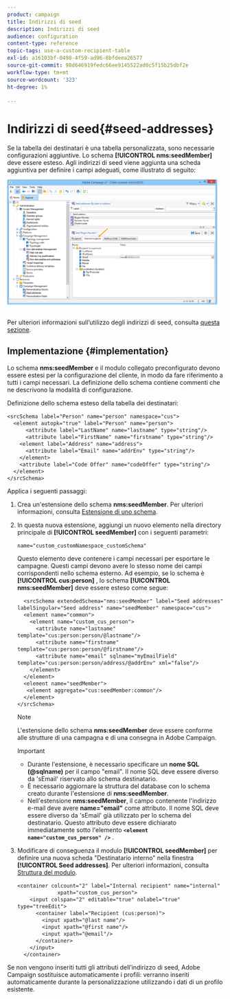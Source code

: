 ```yaml
---
product: campaign
title: Indirizzi di seed
description: Indirizzi di seed
audience: configuration
content-type: reference
topic-tags: use-a-custom-recipient-table
exl-id: a16103bf-0498-4f59-ad96-8bfdeea26577
source-git-commit: 98d646919fedc66ee9145522ad0c5f15b25dbf2e
workflow-type: tm+mt
source-wordcount: '323'
ht-degree: 1%

---
```


# Indirizzi di seed{#seed-addresses}

Se la tabella dei destinatari è una tabella personalizzata, sono necessarie configurazioni aggiuntive. Lo schema **[!UICONTROL nms:seedMember]** deve essere esteso. Agli indirizzi di seed viene aggiunta una scheda aggiuntiva per definire i campi adeguati, come illustrato di seguito:

![](assets/s_ncs_user_seedlist_new_tab.png)

Per ulteriori informazioni sull’utilizzo degli indirizzi di seed, consulta [questa sezione](../../delivery/using/about-seed-addresses.md).

## Implementazione {#implementation}

Lo schema **nms:seedMember** e il modulo collegato preconfigurato devono essere estesi per la configurazione del cliente, in modo da fare riferimento a tutti i campi necessari. La definizione dello schema contiene commenti che ne descrivono la modalità di configurazione.

Definizione dello schema esteso della tabella dei destinatari:

```
<srcSchema label="Person" name="person" namespace="cus">
  <element autopk="true" label="Person" name="person">
      <attribute label="LastName" name="lastname" type="string"/>
      <attribute label="FirstName" name="firstname" type="string"/>
    <element label="Address" name="address">
      <attribute label="Email" name="addrEnv" type="string"/>
    </element>
    <attribute label="Code Offer" name="codeOffer" type="string"/>
  </element>
</srcSchema>
```

Applica i seguenti passaggi:

1. Crea un&#39;estensione dello schema **nms:seedMember**. Per ulteriori informazioni, consulta [Estensione di uno schema](../../configuration/using/extending-a-schema.md).
1. In questa nuova estensione, aggiungi un nuovo elemento nella directory principale di **[!UICONTROL seedMember]** con i seguenti parametri:

   ```
   name="custom_customNamespace_customSchema"
   ```

   Questo elemento deve contenere i campi necessari per esportare le campagne. Questi campi devono avere lo stesso nome dei campi corrispondenti nello schema esterno. Ad esempio, se lo schema è **[!UICONTROL cus:person]** , lo schema **[!UICONTROL nms:seedMember]** deve essere esteso come segue:

   ```
     <srcSchema extendedSchema="nms:seedMember" label="Seed addresses" labelSingular="Seed address" name="seedMember" namespace="cus">
     <element name="common">
       <element name="custom_cus_person">
         <attribute name="lastname" template="cus:person:person/@lastname"/>
         <attribute name="firstname" template="cus:person:person/@firstname"/>
         <attribute name="email" sqlname="myEmailField" template="cus:person:person/address/@addrEnv" xml="false"/>
       </element>
     </element>
     <element name="seedMember">
      <element aggregate="cus:seedMember:common"/>
     </element>
   </srcSchema>
   ```

   >[!NOTE]
   >
   >L&#39;estensione dello schema **nms:seedMember** deve essere conforme alle strutture di una campagna e di una consegna in Adobe Campaign.

   >[!IMPORTANT]
   >
   >
   >    
   >    
   >    * Durante l&#39;estensione, è necessario specificare un **nome SQL (@sqlname)** per il campo &quot;email&quot;. Il nome SQL deve essere diverso da &#39;sEmail&#39; riservato allo schema destinatario.
   >    * È necessario aggiornare la struttura del database con lo schema creato durante l&#39;estensione di **nms:seedMember**.
   >    * Nell&#39;estensione **nms:seedMember**, il campo contenente l&#39;indirizzo e-mail deve avere **name=&quot;email&quot;** come attributo. Il nome SQL deve essere diverso da &#39;sEmail&#39; già utilizzato per lo schema del destinatario. Questo attributo deve essere dichiarato immediatamente sotto l&#39;elemento **`<element name="custom_cus_person" />`** .


1. Modificare di conseguenza il modulo **[!UICONTROL seedMember]** per definire una nuova scheda &quot;Destinatario interno&quot; nella finestra **[!UICONTROL Seed addresses]**. Per ulteriori informazioni, consulta [Struttura del modulo](../../configuration/using/form-structure.md).

   ```
   <container colcount="2" label="Internal recipient" name="internal"
                xpath="custom_cus_person">
       <input colspan="2" editable="true" nolabel="true" type="treeEdit">
         <container label="Recipient (cus:person)">
           <input xpath="@last name"/>
           <input xpath="@first name"/>
           <input xpath="@email"/>
         </container>
       </input>
     </container>
   ```

Se non vengono inseriti tutti gli attributi dell’indirizzo di seed, Adobe Campaign sostituisce automaticamente i profili: verranno inseriti automaticamente durante la personalizzazione utilizzando i dati di un profilo esistente.
